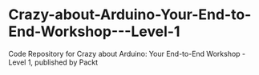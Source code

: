 # Crazy-about-Arduino-Your-End-to-End-Workshop---Level-1
Code Repository for Crazy about Arduino: Your End-to-End Workshop - Level 1, published by Packt

